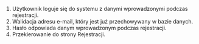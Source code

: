 1.  Użytkownik loguje się do systemu z danymi wprowadzonymi podczas rejestracji.
2. Walidacja adresu e-mail, który jest już przechowywany w bazie danych.
3. Hasło odpowiada danym wprowadzonym podczas rejestracji.
4. Przekierowanie do strony Rejestracji.


